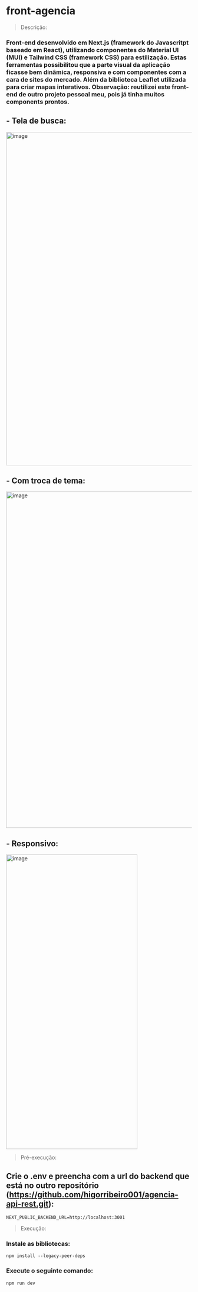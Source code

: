 # front-agencia

> Descrição:
### Front-end desenvolvido em Next.js (framework do Javascritpt baseado em React), utilizando componentes do Material UI (MUI) e Tailwind CSS (framework CSS) para estilização. Estas ferramentas possibilitou que a parte visual da aplicação ficasse bem dinâmica, responsiva e com componentes com a cara de sites do mercado. Além da biblioteca Leaflet utilizada para criar mapas interativos. Observação: reutilizei este front-end de outro projeto pessoal meu, pois já tinha muitos components prontos.

## - Tela de busca:
<img width="1919" height="902" alt="image" src="https://github.com/user-attachments/assets/748862b9-c3a5-4d28-b6df-d4c4b1403564" />

## - Com troca de tema:
<img width="1919" height="910" alt="image" src="https://github.com/user-attachments/assets/6999f801-b79a-4ae9-937c-28df44f22b7d" />

## - Responsivo:
<img width="356" height="797" alt="image" src="https://github.com/user-attachments/assets/a4b07798-d0b0-4eac-bb11-e0dfd852afbf" />

> Pré-execução:

## Crie o .env e preencha com a url do backend que está no outro repositório (https://github.com/higorribeiro001/agencia-api-rest.git):
~~~
NEXT_PUBLIC_BACKEND_URL=http://localhost:3001
~~~

> Execução:

### Instale as bibliotecas:
~~~
npm install --legacy-peer-deps
~~~

### Execute o seguinte comando:
~~~
npm run dev
~~~
